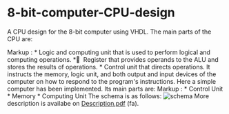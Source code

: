 # 8-bit-computer-CPU-design
A CPU design for the 8-bit computer using VHDL.
The main parts of the CPU are:

 Markup : *  Logic and computing unit that is used to perform logical and computing operations.
          * َ  Register that provides operands to the ALU and stores the results of operations.
          *  Control unit that directs operations. It instructs the memory, logic unit, and both output and input devices of the computer on how to respond to the program's instructions.
Here a simple computer has been implemented. Its main parts are:
Markup  : * Control Unit
          * Memory
          * Computing Unit
The schema is as follows:
![schema](https://github.com/nikimajidifard/8-bit-computer-CPU-design/assets/56204470/f93e985f-4e6c-4723-aa2f-3efe3b2c5f9f)
More description is availabe on [Description.pdf](https://github.com/nikimajidifard/8-bit-computer-CPU-design/files/12773108/Description.pdf) (fa).







